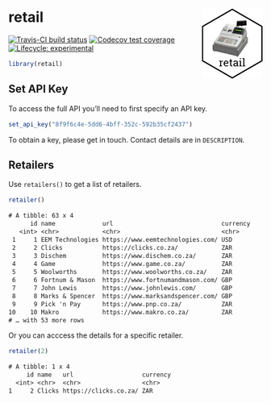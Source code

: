 
<!-- README.md is generated from README.Rmd. Please edit that file -->

# retail <img src="man/figures/retail-hex.png" align="right" alt="" width="120" />

[![Travis-CI build
status](https://travis-ci.org/datawookie/retail.svg?branch=master)](https://travis-ci.org/datawookie/retail)
[![Codecov test
coverage](https://img.shields.io/codecov/c/github/datawookie/retail.svg)](https://codecov.io/github/datawookie/retail)
[![Lifecycle:
experimental](https://img.shields.io/badge/lifecycle-experimental-orange.svg)](https://www.tidyverse.org/lifecycle/#experimental)

``` r
library(retail)
```

## Set API Key

To access the full API you’ll need to first specify an API key.

``` r
set_api_key("8f9f6c4e-5dd6-4bff-352c-592b35cf2437")
```

To obtain a key, please get in touch. Contact details are in
`DESCRIPTION`.

## Retailers

Use `retailers()` to get a list of retailers.

``` r
retailer()
```

    # A tibble: 63 x 4
          id name             url                              currency
       <int> <chr>            <chr>                            <chr>   
     1     1 EEM Technologies https://www.eemtechnologies.com/ USD     
     2     2 Clicks           https://clicks.co.za/            ZAR     
     3     3 Dischem          https://www.dischem.co.za/       ZAR     
     4     4 Game             https://www.game.co.za/          ZAR     
     5     5 Woolworths       https://www.woolworths.co.za/    ZAR     
     6     6 Fortnum & Mason  https://www.fortnumandmason.com/ GBP     
     7     7 John Lewis       https://www.johnlewis.com/       GBP     
     8     8 Marks & Spencer  https://www.marksandspencer.com/ GBP     
     9     9 Pick 'n Pay      https://www.pnp.co.za/           ZAR     
    10    10 Makro            https://www.makro.co.za/         ZAR     
    # … with 53 more rows

Or you can acccess the details for a specific retailer.

``` r
retailer(2)
```

``` 
# A tibble: 1 x 4
     id name   url                   currency
  <int> <chr>  <chr>                 <chr>   
1     2 Clicks https://clicks.co.za/ ZAR     
```
